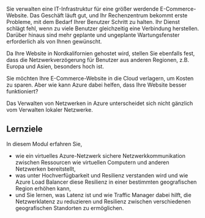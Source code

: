 Sie verwalten eine IT-Infrastruktur für eine größer werdende E-Commerce-Website. Das Geschäft läuft gut, und Ihr Rechenzentrum bekommt erste Probleme, mit dem Bedarf Ihrer Benutzer Schritt zu halten. Ihr Dienst schlägt fehl, wenn zu viele Benutzer gleichzeitig eine Verbindung herstellen. Darüber hinaus sind mehr geplante und ungeplante Wartungsfenster erforderlich als von Ihnen gewünscht. 

Da Ihre Website in Nordkalifornien gehostet wird, stellen Sie ebenfalls fest, dass die Netzwerkverzögerung für Benutzer aus anderen Regionen, z.B. Europa und Asien, besonders hoch ist.

Sie möchten Ihre E-Commerce-Website in die Cloud verlagern, um Kosten zu sparen. Aber wie kann Azure dabei helfen, dass Ihre Website besser funktioniert?

Das Verwalten von Netzwerken in Azure unterscheidet sich nicht gänzlich vom Verwalten lokaler Netzwerke. 

## <a name="learning-objectives"></a>Lernziele

In diesem Modul erfahren Sie,

- wie ein virtuelles Azure-Netzwerk sichere Netzwerkkommunikation zwischen Ressourcen wie virtuellen Computern und anderen Netzwerken bereitstellt,
- was unter Hochverfügbarkeit und Resilienz verstanden wird und wie Azure Load Balancer diese Resilienz in einer bestimmten geografischen Region erhöhen kann,
- und Sie lernen, was Latenz ist und wie Traffic Manager dabei hilft, die Netzwerklatenz zu reduzieren und Resilienz zwischen verschiedenen geografischen Standorten zu ermöglichen.
